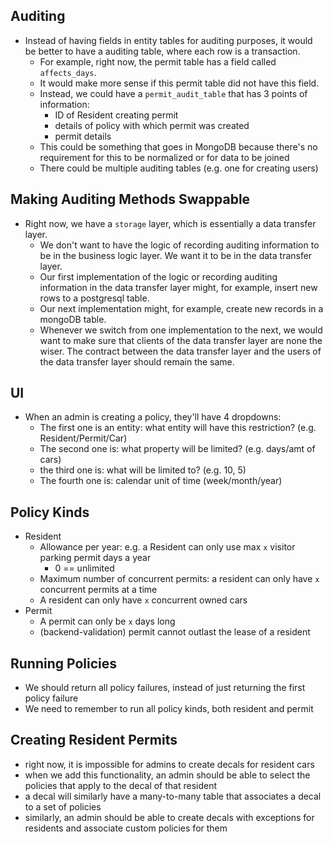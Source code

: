 ## Auditing
* Instead of having fields in entity tables for auditing purposes, it would be better to have a auditing table, where each row is a transaction.
    * For example, right now, the permit table has a field called `affects_days`.
    * It would make more sense if this permit table did not have this field.
    * Instead, we could have a `permit_audit_table` that has 3 points of information:
        * ID of Resident creating permit
        * details of policy with which permit was created
        * permit details
    * This could be something that goes in MongoDB because there's no requirement for this to be normalized or for data to be joined
    * There could be multiple auditing tables (e.g. one for creating users)
## Making Auditing Methods Swappable
* Right now, we have a `storage` layer, which is essentially a data transfer layer.
    * We don't want to have the logic of recording auditing information to be in the business logic layer. We want it to be in the data transfer layer.
    * Our first implementation of the logic or recording auditing information in the data transfer layer might, for example, insert new rows to a postgresql table. 
    * Our next implementation might, for example, create new records in a mongoDB table.
    * Whenever we switch from one implementation to the next, we would want to make sure that clients of the data transfer layer are none the wiser. The contract between the data transfer layer and the users of the data transfer layer should remain the same.

## UI
* When an admin is creating a policy, they'll have 4 dropdowns:
    * The first one is an entity: what entity will have this restriction? (e.g. Resident/Permit/Car)
    * The second one is: what property will be limited? (e.g. days/amt of cars)
    * the third one is: what will be limited to? (e.g. 10, 5)
    * The fourth one is: calendar unit of time (week/month/year)

## Policy Kinds
* Resident
    * Allowance per year: e.g. a Resident can only use max `x` visitor parking permit days a year
        * 0 == unlimited
    * Maximum number of concurrent permits: a resident can only have `x` concurrent permits at a time
    * A resident can only have `x` concurrent owned cars
* Permit
    * A permit can only be `x` days long
    * (backend-validation) permit cannot outlast the lease of a resident

## Running Policies
* We should return all policy failures, instead of just returning the first policy failure
* We need to remember to run all policy kinds, both resident and permit

## Creating Resident Permits
* right now, it is impossible for admins to create decals for resident cars
* when we add this functionality, an admin should be able to select the policies that apply to the decal of that resident
* a decal will similarly have a many-to-many table that associates a decal to a set of policies
* similarly, an admin should be able to create decals with exceptions for residents and associate custom policies for them
